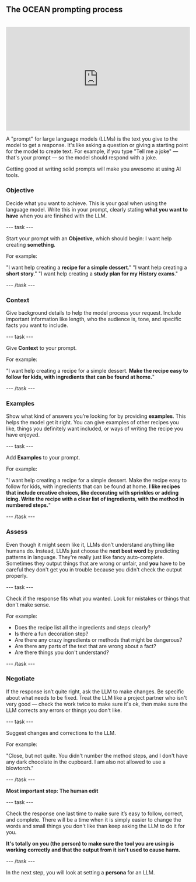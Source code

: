 ## The OCEAN prompting process

<html>
<br>
  <div style="position: relative; overflow: hidden; padding-top: 56.25%;">
    <iframe style="position: absolute; top: 0; left: 0; right: 0; width: 100%; height: 100%; border: none;" src="https://www.youtube.com/embed/hQYYPKaMT-M?rel=0&cc_load_policy=1" allowfullscreen allow="accelerometer; autoplay; clipboard-write; encrypted-media; gyroscope; picture-in-picture; web-share">
    </iframe>
  </div>
</html>

A "prompt" for large language models (LLMs) is the text you give to the model to get a response. It's like asking a question or giving a starting point for the model to create text. For example, if you type "Tell me a joke" — that's your prompt — so the model should respond with a joke.


Getting good at writing solid prompts will make you awesome at using AI tools. 


### Objective
Decide what you want to achieve. This is your goal when using the language model. Write this in your prompt, clearly stating **what you want to have** when you are finished with the LLM.

--- task ---

Start your prompt with an **Objective**, which should begin: I want help creating **something**. 


 For example: 

"I want help creating a **recipe for a simple dessert**."
"I want help creating a **short story**."
"I want help creating a **study plan for my History exams**."

--- /task ---

### Context
Give background details to help the model process your request. Include important information like length, who the audience is, tone, and specific facts you want to include.

--- task ---

Give **Context** to your prompt.

For example: 

"I want help creating a recipe for a simple dessert. **Make the recipe easy to follow for kids, with ingredients that can be found at home.**"

--- /task ---

### Examples
Show what kind of answers you’re looking for by providing **examples**. This helps the model get it right. You can give examples of other recipes you like, things you definitely want included, or ways of writing the recipe you have enjoyed. 

--- task ---

Add **Examples** to your prompt. 

For example: 

"I want help creating a recipe for a simple dessert. Make the recipe easy to follow for kids, with ingredients that can be found at home. **I like recipes that include creative choices, like decorating with sprinkles or adding icing. Write the recipe with a clear list of ingredients, with the method in numbered steps.**"

--- /task ---

### Assess
Even though it might seem like it, LLMs don’t understand anything like humans do. Instead, LLMs just choose the **next best word** by predicting patterns in language. They're really just like fancy auto-complete. Sometimes they output things that are wrong or unfair, and **you** have to be careful they don't get you in trouble because you didn't check the output properly.

--- task ---
 
Check if the response fits what you wanted. Look for mistakes or things that don't make sense. 

For example:

- Does the recipe list all the ingredients and steps clearly? 
- Is there a fun decoration step?
- Are there any crazy ingredients or methods that might be dangerous?
- Are there any parts of the text that are wrong about a fact?
- Are there things you don't understand?

--- /task ---

### Negotiate  
If the response isn’t quite right, ask the LLM to make changes. Be specific about what needs to be fixed. Treat the LLM like a project partner who isn't very good — check the work twice to make sure it's ok, then make sure the LLM corrects any errors or things you don't like. 

--- task ---

Suggest changes and corrections to the LLM.

For example: 

"Close, but not quite. You didn't number the method steps, and I don't have any dark chocolate in the cupboard. I am also not allowed to use a blowtorch."
 
--- /task ---

**Most important step: The human edit**  

--- task ---

Check the response one last time to make sure it’s easy to follow, correct, and complete. There will be a time when it is simply easier to change the words and small things you don't like than keep asking the LLM to do it for you.

**It's totally on you (the person) to make sure the tool you are using is working correctly and that the output from it isn't used to cause harm.**

--- /task ---

In the next step, you will look at setting a **persona** for an LLM.
